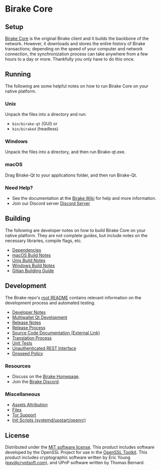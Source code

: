 Birake Core
=============

Setup
---------------------
[Birake Core](https://birake.com/) is the original Birake client and it builds the backbone of the network. However, it downloads and stores the entire history of Birake transactions; depending on the speed of your computer and network connection, the synchronization process can take anywhere from a few hours to a day or more. Thankfully you only have to do this once.

Running
---------------------
The following are some helpful notes on how to run Birake Core on your native platform.

### Unix

Unpack the files into a directory and run:

- `bin/birake-qt` (GUI) or
- `bin/biraked` (headless)

### Windows

Unpack the files into a directory, and then run Birake-qt.exe.

### macOS

Drag Birake-Qt to your applications folder, and then run Birake-Qt.

### Need Help?

* See the documentation at the [Birake Wiki](https://birake.com/)
for help and more information.
* Join our Discord server [Discord Server](https://discord.gg/WrxZUtu)

Building
---------------------
The following are developer notes on how to build Birake Core on your native platform. They are not complete guides, but include notes on the necessary libraries, compile flags, etc.

- [Dependencies](dependencies.md)
- [macOS Build Notes](build-osx.md)
- [Unix Build Notes](build-unix.md)
- [Windows Build Notes](build-windows.md)
- [Gitian Building Guide](gitian-building.md)

Development
---------------------
The Birake repo's [root README](/README.md) contains relevant information on the development process and automated testing.

- [Developer Notes](developer-notes.md)
- [Multiwallet Qt Development](multiwallet-qt.md)
- [Release Notes](release-notes.md)
- [Release Process](release-process.md)
- [Source Code Documentation (External Link)](https://github.com/birake/birakecoin/)
- [Translation Process](translation_process.md)
- [Unit Tests](unit-tests.md)
- [Unauthenticated REST Interface](REST-interface.md)
- [Dnsseed Policy](dnsseed-policy.md)

### Resources
* Discuss on the [Birake Homepage](https://birake.com/).
* Join the [Birake Discord](https://discord.gg/WrxZUtu).

### Miscellaneous
- [Assets Attribution](assets-attribution.md)
- [Files](files.md)
- [Tor Support](tor.md)
- [Init Scripts (systemd/upstart/openrc)](init.md)

License
---------------------
Distributed under the [MIT software license](/COPYING).
This product includes software developed by the OpenSSL Project for use in the [OpenSSL Toolkit](https://www.openssl.org/). This product includes
cryptographic software written by Eric Young ([eay@cryptsoft.com](mailto:eay@cryptsoft.com)), and UPnP software written by Thomas Bernard.
